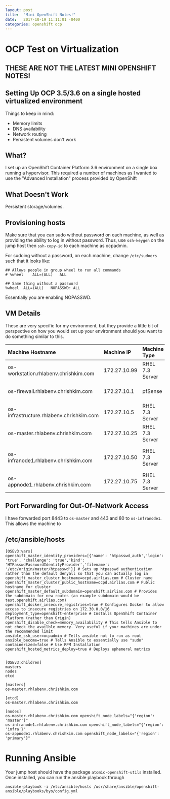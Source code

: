 ```yaml
---
layout: post
title:  "Mini OpenShift Notes!"
date:   2017-10-19 11:11:01 -0400
categories: openshift ocp
---
```

# OCP Test on Virtualization

## THESE ARE NOT THE LATEST MINI OPENSHIFT NOTES!

## Setting Up OCP 3.5/3.6 on a single hosted virtualized environment

Things to keep in mind:
* Memory limits
* DNS availability
* Network routing
* Persistent volumes don't work

## What?

I set up an OpenShift Container Platform 3.6 environment on a single box running a hypervisor. This required a number of machines as I wanted to use the "Advanced Installation" process provided by OpenShift

## What Doesn't Work

Persistent storage/volumes.

## Provisioning hosts
Make sure that you can sudo without password on each machine, as well as providing the ability to log in without password. Thus, use `ssh-keygen` on the jump host then `ssh-copy-id` to each machine as ocpadmin.

For sudoing without a password, on each machine, change `/etc/sudoers` such that it looks like:
```
## Allows people in group wheel to run all commands
# %wheel	ALL=(ALL)	ALL

## Same thing without a password
%wheel	ALL=(ALL)	NOPASSWD: ALL
```

Essentially you are enabling NOPASSWD.

## VM Details

These are very specific for my environment, but they provide a little bit of perspective on how you would set up your environment should you want to do something similar to this.

| Machine Hostname                         | Machine IP   | Machine Type    | Machine Description                              |
|:-----------------------------------------|:-------------|:----------------|:-------------------------------------------------|
| os-workstation.rhlabenv.chrishkim.com    | 172.27.10.99 | RHEL 7.3 Server | Ansible Jump Host/Environment Access Machine     |
| os-firewall.rhlabenv.chrishkim.com       | 172.27.10.1  | pfSense         | Router/Firewall for OCP 3.6 Environment          |
| os-infrastructure.rhlabenv.chrishkim.com | 172.27.10.5  | RHEL 7.3 Server | DNS Server                                       |
| os-master.rhlabenv.chrishkim.com         | 172.27.10.25 | RHEL 7.3 Server | OCP 3.6 Master Host                              |
| os-infranode1.rhlabenv.chrishkim.com     | 172.27.10.50 | RHEL 7.3 Server | OCP 3.6 Infrastructure Node (marked region=infra)|
| os-appnode1.rhlabenv.chrishkim.com       | 172.27.10.75 | RHEL 7.3 Server | OCP 3.6 Application Node                         |

## Port Forwarding for Out-Of-Network Access

I have forwarded port 8443 to `os-master` and 443 and 80 to `os-infranode1`. This allows the machine to

## /etc/ansible/hosts

```
[OSEv3:vars]
openshift_master_identity_providers=[{'name': 'htpasswd_auth','login': 'true', 'challenge': 'true','kind': 'HTPasswdPasswordIdentityProvider','filename': '/etc/origin/master/htpasswd'}] # Sets up htpasswd authentication rather than the default denyall so that you can actually log in
openshift_master_cluster_hostname=ocpd.airlias.com # Cluster name
openshift_master_cluster_public_hostname=ocpd.airlias.com # Public hostname for cluster
openshift_master_default_subdomain=openshift.airlias.com # Provides the subdomain for new routes (an example subdomain would be test.openshift.airlias.com)
openshift_docker_insecure_registries=true # Configures Docker to allow access to insecure registries on 172.30.0.0/16
deployment_type=openshift-enterprise # Installs OpenShift Container Platform (rather than Origin)
openshift_disable_check=memory_availability # This tells Ansible to not check the availble memory. Very useful if your machines are under the recommended limit
ansible_ssh_user=ocpadmin # Tells ansible not to run as root
ansible_become=true # Tells Ansible to essentially use "sudo"
containerized=false # Use RPM Installation
openshift_hosted_metrics_deploy=true # Deploys ephemeral metrics


[OSEv3:children]
masters
nodes
etcd

[masters]
os-master.rhlabenv.chrishkim.com

[etcd]
os-master.rhlabenv.chrishkim.com

[nodes]
os-master.rhlabenv.chrishkim.com openshift_node_labels="{'region': 'master'}"
os-infranode1.rhlabenv.chrishkim.com openshift_node_labels="{'region': 'infra'}"
os-appnode1.rhlabenv.chrishkim.com openshift_node_labels="{'region': 'primary'}"
```

# Running Ansible

Your jump host should have the package `atomic-openshift-utils` installed. Once installed, you can run the ansible playbook through

`ansible-playbook -i /etc/ansible/hosts /usr/share/ansible/openshift-ansible/playbooks/byo/config.yml`
